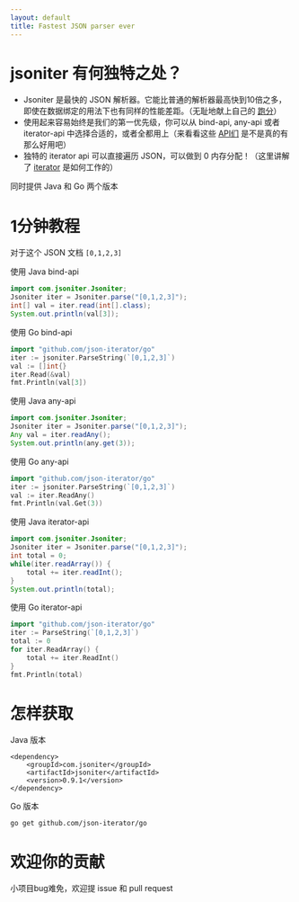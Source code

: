 ```yaml
---
layout: default
title: Fastest JSON parser ever
---
```


# jsoniter 有何独特之处？

* Jsoniter 是最快的 JSON 解析器。它能比普通的解析器最高快到10倍之多，即使在数据绑定的用法下也有同样的性能差距。（无耻地献上自己的 [跑分](/benchmark.html)）
* 使用起来容易始终是我们的第一优先级，你可以从 bind-api, any-api 或者 iterator-api 中选择合适的，或者全都用上（来看看这些 [API们](/api.html) 是不是真的有那么好用吧）
* 独特的 iterator api 可以直接遍历 JSON，可以做到 0 内存分配！（这里讲解了 [iterator](/api.html#iterator-api) 是如何工作的）

同时提供 Java 和 Go 两个版本

# 1分钟教程

对于这个 JSON 文档 `[0,1,2,3]`

使用 Java bind-api

```java
import com.jsoniter.Jsoniter;
Jsoniter iter = Jsoniter.parse("[0,1,2,3]");
int[] val = iter.read(int[].class);
System.out.println(val[3]);
```

使用 Go bind-api

```go
import "github.com/json-iterator/go"
iter := jsoniter.ParseString(`[0,1,2,3]`)
val := []int{}
iter.Read(&val)
fmt.Println(val[3])
```

使用 Java any-api

```java
import com.jsoniter.Jsoniter;
Jsoniter iter = Jsoniter.parse("[0,1,2,3]");
Any val = iter.readAny();
System.out.println(any.get(3));
```

使用 Go any-api

```go
import "github.com/json-iterator/go"
iter := jsoniter.ParseString(`[0,1,2,3]`)
val := iter.ReadAny()
fmt.Println(val.Get(3))
```

使用 Java iterator-api

```java
import com.jsoniter.Jsoniter;
Jsoniter iter = Jsoniter.parse("[0,1,2,3]");
int total = 0;
while(iter.readArray()) {
    total += iter.readInt();
}
System.out.println(total);
```

使用 Go iterator-api

```go
import "github.com/json-iterator/go"
iter := ParseString(`[0,1,2,3]`)
total := 0
for iter.ReadArray() {
    total += iter.ReadInt()
}
fmt.Println(total)
```

# 怎样获取

Java 版本

```
<dependency>
    <groupId>com.jsoniter</groupId>
    <artifactId>jsoniter</artifactId>
    <version>0.9.1</version>
</dependency>
```

Go 版本

```
go get github.com/json-iterator/go
```

# 欢迎你的贡献

小项目bug难免，欢迎提 issue 和 pull request
